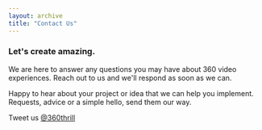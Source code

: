 ```yaml
---
layout: archive
title: "Contact Us"
---
```





<h3>Let's create amazing.</h3>

We are here to answer any questions you may have about 360 video experiences. Reach out to us and we'll respond as soon as we can.


Happy to hear about your project or idea that we can help you implement. Requests, advice or a simple hello, send them our way.

Tweet us <a href="http://www.twitter.com/360thrill"  target="_blank">@360thrill</a>
